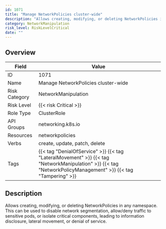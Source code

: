 ```yaml
---
id: 1071
title: "Manage NetworkPolicies cluster-wide"
description: "Allows creating, modifying, or deleting NetworkPolicies in any namespace. This can be used to disable network segmentation, allow/deny traffic to sensitive pods, or isolate critical components, leading to information disclosure, lateral movement, or denial of service."
category: NetworkManipulation
risk_level: RiskLevelCritical
date: ""
---
```


## Overview

| Field         | Value                                                                                                                                                       |
| ------------- | ----------------------------------------------------------------------------------------------------------------------------------------------------------- |
| ID            | 1071                                                                                                                                                        |
| Name          | Manage NetworkPolicies cluster-wide                                                                                                                         |
| Risk Category | NetworkManipulation                                                                                                                                         |
| Risk Level    | {{< risk Critical >}}                                                                                                                                       |
| Role Type     | ClusterRole                                                                                                                                                 |
| API Groups    | networking.k8s.io                                                                                                                                           |
| Resources     | networkpolicies                                                                                                                                             |
| Verbs         | create, update, patch, delete                                                                                                                               |
| Tags          | {{< tag "DenialOfService" >}} {{< tag "LateralMovement" >}} {{< tag "NetworkManipulation" >}} {{< tag "NetworkPolicyManagement" >}} {{< tag "Tampering" >}} |

## Description

Allows creating, modifying, or deleting NetworkPolicies in any namespace. This can be used to disable network segmentation, allow/deny traffic to sensitive pods, or isolate critical components, leading to information disclosure, lateral movement, or denial of service.
